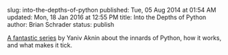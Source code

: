 slug: into-the-depths-of-python
published: Tue, 05 Aug 2014 at 01:54 AM
updated: Mon, 18 Jan 2016 at 12:55 PM
title: Into the Depths of Python
author: Brian Schrader
status: publish

[A fantastic series][python] by Yaniv Aknin about the innards of Python, how it works, and what makes it tick.

[python]:http://tech.blog.aknin.name/category/my-projects/pythons-innards/

